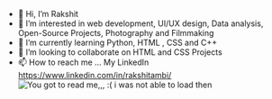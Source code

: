 - 👋 Hi, I’m Rakshit
- 👀 I’m interested in web development, UI/UX design, Data analysis, Open-Source Projects, Photography and Filmmaking
- 🌱 I’m currently learning Python, HTML , CSS and C++
- 💞️ I’m looking to collaborate on HTML and CSS Projects
- 📫 How to reach me ... My LinkedIn https://www.linkedin.com/in/rakshitambi/
![You got to read me,,, :( i was not able to load then](https://github.com/user-attachments/assets/e32ab287-b268-43ed-be19-2448630bb39e)


<!---
rakshitambi7a/rakshitambi7a is a ✨ special ✨ repository because its `README.md` (this file) appears on your GitHub profile.
You can click the Preview link to take a look at your changes.
--->
